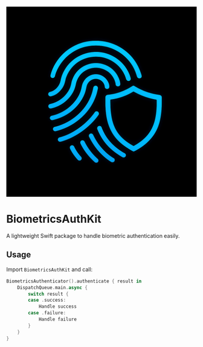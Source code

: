 <p align="center">
  <img src="banner.png" alt="BiometricsAuthKit Banner" width="600"/>
</p>

# BiometricsAuthKit

A lightweight Swift package to handle biometric authentication easily.

## Usage

Import `BiometricsAuthKit` and call:

```swift
BiometricsAuthenticator().authenticate { result in
    DispatchQueue.main.async {
        switch result {
        case .success:
            Handle success
        case .failure:
            Handle failure
        }
    }
}
